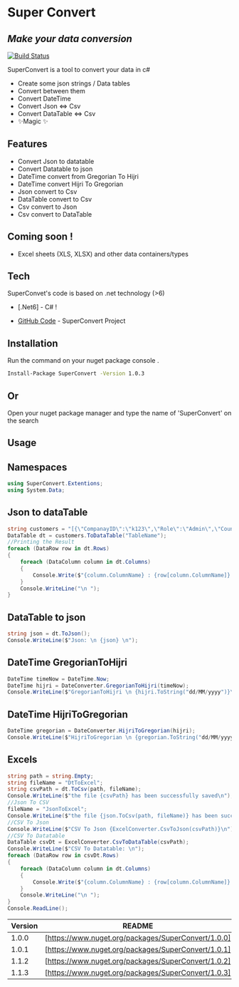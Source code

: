 # Super Convert
## _Make your data conversion_

[![Build Status](https://travis-ci.org/joemccann/dillinger.svg?branch=master)](https://github.com/esamelzain/SuperConvert)

SuperConvert is a tool to convert your data in c#
- Create some json strings / Data tables
- Convert between them
- Convert DateTime
- Convert Json <=> Csv 
- Convert DataTable <=> Csv
- ✨Magic ✨

## Features

- Convert Json to datatable
- Convert Datatable to json
- DateTime convert from Gregorian To Hijri
- DateTime convert Hijri To Gregorian
- Json convert to Csv
- DataTable convert to Csv
- Csv convert to Json
- Csv convert to DataTable

## Coming soon !

- Excel sheets (XLS, XLSX) and other data containers/types

## Tech

SuperConvet's code is based on .net technology (>6)

- [.Net6] - C# !

- [GitHub Code](https://github.com/SDN-X/SuperConvert) - SuperConvert Project

## Installation


Run the command on your nuget package console .

```sh
Install-Package SuperConvert -Version 1.0.3
```
## Or 

Open your nuget package manager and type the name of 'SuperConvert' on the search

## Usage 
## Namespaces
```cs
using SuperConvert.Extentions;
using System.Data;
```
## Json to dataTable
```cs
string customers = "[{\"CompanayID\":\"k123\",\"Role\":\"Admin\",\"Country\":\"UK\",\"Asset\":\"HD\",\"incident\":null}, {\"CompanayID\":\"k234\",\"Role\":\"User\",\"Country\":\"US\",\"Asset\":\"HD12\",\"incident\":\"abc 1\"}]";
DataTable dt = customers.ToDataTable("TableName");
//Printing the Result
foreach (DataRow row in dt.Rows)
{
    foreach (DataColumn column in dt.Columns)
    {
        Console.Write($"{column.ColumnName} : {row[column.ColumnName]} \t");
    }
    Console.WriteLine("\n ");
}
```
## DataTable to json
```cs
string json = dt.ToJson();
Console.WriteLine($"Json: \n {json} \n");
```
## DateTime GregorianToHijri
```cs
DateTime timeNow = DateTime.Now;
DateTime hijri = DateConverter.GregorianToHijri(timeNow);
Console.WriteLine($"GregorianToHijri \n {hijri.ToString("dd/MM/yyyy")}\n");
```
## DateTime HijriToGregorian
```cs
DateTime gregorian = DateConverter.HijriToGregorian(hijri);
Console.WriteLine($"HijriToGregorian \n {gregorian.ToString("dd/MM/yyyy")} \n");
```
## Excels
```cs
string path = string.Empty;
string fileName = "DtToExcel";
string csvPath = dt.ToCsv(path, fileName);
Console.WriteLine($"the file {csvPath} has been successfully saved\n");
//Json To CSV
fileName = "JsonToExcel";
Console.WriteLine($"the file {json.ToCsv(path, fileName)} has been successfully saved\n");
//CSV To Json
Console.WriteLine($"CSV To Json {ExcelConverter.CsvToJson(csvPath)}\n");
//CSV To Datatable
DataTable csvDt = ExcelConverter.CsvToDataTable(csvPath);
Console.WriteLine($"CSV To Datatable: \n");
foreach (DataRow row in csvDt.Rows)
{
    foreach (DataColumn column in dt.Columns)
    {
        Console.Write($"{column.ColumnName} : {row[column.ColumnName]} \t");
    }
    Console.WriteLine("\n ");
}
Console.ReadLine();


```
| Version | README |
| ------  | ------ |
| 1.0.0 | [https://www.nuget.org/packages/SuperConvert/1.0.0]|
| 1.0.1 | [https://www.nuget.org/packages/SuperConvert/1.0.1]|
| 1.1.2 | [https://www.nuget.org/packages/SuperConvert/1.0.2]|
| 1.1.3 | [https://www.nuget.org/packages/SuperConvert/1.0.3]|
